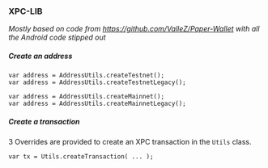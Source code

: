 ### XPC-LIB
*Mostly based on code from https://github.com/ValleZ/Paper-Wallet with all the Android code stipped out*

##### Create an address
```
var address = AddressUtils.createTestnet();
var address = AddressUtils.createTestnetLegacy();

var address = AddressUtils.createMainnet();
var address = AddressUtils.createMainnetLegacy();
```

##### Create a transaction
3 Overrides are provided to create an XPC transaction in the `Utils` class.

```
var tx = Utils.createTransaction( ... );
```
